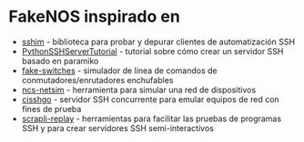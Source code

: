 # FakeNOS inspirado en

- [sshim](https://pythonhosted.org/sshim/) - biblioteca para probar y depurar clientes de automatización SSH
- [PythonSSHServerTutorial](https://github.com/ramonmeza/PythonSSHServerTutorial) - tutorial sobre cómo crear un servidor SSH basado en paramiko
- [fake-switches](https://github.com/internap/fake-switches) - simulador de línea de comandos de conmutadores/enrutadores enchufables
- [ncs-netsim](https://developer.cisco.com/docs/nso/guides/#!the-network-simulator) - herramienta para simular una red de dispositivos
- [cisshgo](https://github.com/tbotnz/cisshgo) - servidor SSH concurrente para emular equipos de red con fines de prueba
- [scrapli-replay](https://pypi.org/project/scrapli-replay/) - herramientas para facilitar las pruebas de programas SSH y para crear servidores SSH semi-interactivos